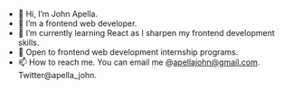 - 👋 Hi, I’m John Apella.  
- 👀 I’m a frontend web developer. 
- 🌱 I’m currently learning React as I sharpen my frontend development skills. 
- 💞️ Open to frontend web development internship programs. 
- 📫 How to reach me. You can email me @apellajohn@gmail.com. Twitter@apella_john. 

<!---
apella1/apella1 is a ✨ special ✨ repository because its `README.md` (this file) appears on your GitHub profile.
You can click the Preview link to take a look at your changes.
--->
